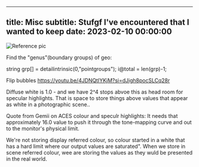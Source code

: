 
---
title: Misc
subtitle: Stufgf I've encountered that I wanted to keep
date: 2023-02-10 00:00:00
---

![Reference pic](assets/genus.webp)

Find the "genus"(boundary groups) of geo:

string grp[] = detailintrinsic(0,"pointgroups");
i@total = len(grp)-1;

Flip bubbles
https://youtu.be/4JDNQtIYKjM?si=dJigh8pocSLCq28r




Diffuse white is 1.0 - and we have 2^4 stops abvoe this as head room for specular highlights. That is space to store things above values that appear as white in a photographic scene..

Quote from Gemii on ACES colour and speculr highlights:
It needs that approximately 16.0 value to push it through the tone-mapping curve and out to the monitor's physical limit.

We're not storing display referred colour, so colour started in a white that has a hard limit where our output values are saturated".
When we store in scene referred colour, wee are storing the values as they wuld be presented in the real world.
